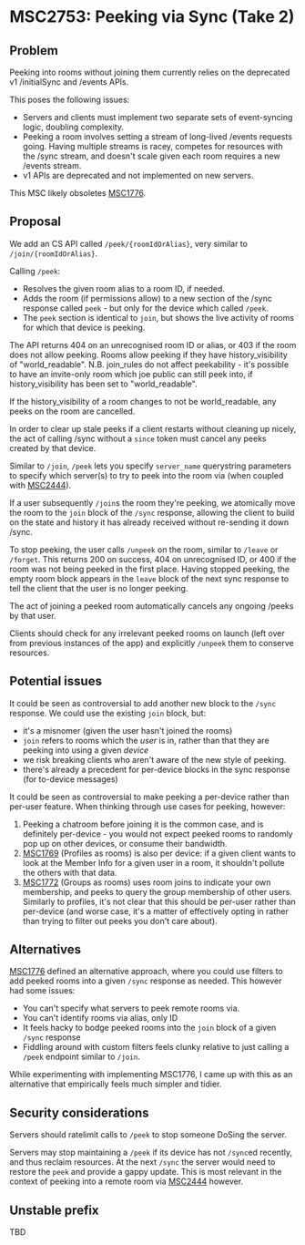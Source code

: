 # MSC2753: Peeking via Sync (Take 2)

## Problem

Peeking into rooms without joining them currently relies on the deprecated v1 /initialSync and /events APIs.

This poses the following issues:

 * Servers and clients must implement two separate sets of event-syncing logic, doubling complexity.
 * Peeking a room involves setting a stream of long-lived /events requests
   going. Having multiple streams is racey, competes for resources with the
   /sync stream, and doesn't scale given each room requires a new /events
   stream.
 * v1 APIs are deprecated and not implemented on new servers.

This MSC likely obsoletes [MSC1776](https://github.com/matrix-org/matrix-doc/pull/1776).

## Proposal

We add an CS API called `/peek/{roomIdOrAlias}`, very similar to `/join/{roomIdOrAlias}`.

Calling `/peek`:
 * Resolves the given room alias to a room ID, if needed.
 * Adds the room (if permissions allow) to a new section of the /sync response called `peek` - but only for the device which called `/peek`.
 * The `peek` section is identical to `join`, but shows the live activity of rooms for which that device is peeking.

The API returns 404 on an unrecognised room ID or alias, or 403 if the room does not allow peeking.  Rooms allow peeking if they have history_visibility of "world_readable".  N.B. join_rules do not affect peekability - it's possible to have an invite-only room which joe public can still peek into, if history_visibility has been set to "world_readable".

If the history_visibility of a room changes to not be world_readable, any peeks on the room are cancelled.

In order to clear up stale peeks if a client restarts without cleaning up nicely, the act of calling /sync without a `since` token must cancel any peeks created by that device.

Similar to `/join`, `/peek` lets you specify `server_name` querystring parameters to specify which server(s) to try to peek into the room via (when coupled with [MSC2444](https://github.com/matrix-org/matrix-doc/pull/2444)).

If a user subsequently `/join`s the room they're peeking, we atomically move the room to the `join` block of the `/sync` response, allowing the client to build on the state and history it has already received without re-sending it down /sync.

To stop peeking, the user calls `/unpeek` on the room, similar to `/leave` or `/forget`.  This returns 200 on success, 404 on unrecognised ID, or 400 if the room was not being peeked in the first place.  Having stopped peeking, the empty room block appears in the `leave` block of the next sync response to tell the client that the user is no longer peeking.

The act of joining a peeked room automatically cancels any ongoing /peeks by that user.

Clients should check for any irrelevant peeked rooms on launch (left over from previous instances of the app) and explicitly `/unpeek` them to conserve resources.

## Potential issues

It could be seen as controversial to add another new block to the `/sync` response.  We could use the existing `join` block, but:

 * it's a misnomer (given the user hasn't joined the rooms)
 * `join` refers to rooms which the *user* is in, rather than that they are peeking into using a given *device*
 * we risk breaking clients who aren't aware of the new style of peeking.
 * there's already a precedent for per-device blocks in the sync response (for to-device messages)

It could be seen as controversial to make peeking a per-device rather than per-user feature.  When thinking through use cases for peeking, however:

 1. Peeking a chatroom before joining it is the common case, and is definitely per-device - you would not expect peeked rooms to randomly pop up on other devices, or consume their bandwidth.
 2. [MSC1769](https://github.com/matrix-org/matrix-doc/pull/1769) (Profiles as rooms) is also per device: if a given client wants to look at the Member Info for a given user in a room, it shouldn't pollute the others with that data.
 3. [MSC1772](https://github.com/matrix-org/matrix-doc/pull/1772) (Groups as rooms) uses room joins to indicate your own membership, and peeks to query the group membership of other users.  Similarly to profiles, it's not clear that this should be per-user rather than per-device (and worse case, it's a matter of effectively opting in rather than trying to filter out peeks you don't care about).

## Alternatives

[MSC1776](https://github.com/matrix-org/matrix-doc/pull/1776) defined an alternative approach, where you could use filters to add peeked rooms into a given `/sync` response as needed.  This however had some issues:

 * You can't specify what servers to peek remote rooms via.
 * You can't identify rooms via alias, only ID
 * It feels hacky to bodge peeked rooms into the `join` block of a given `/sync` response
 * Fiddling around with custom filters feels clunky relative to just calling a `/peek` endpoint similar to `/join`.

While experimenting with implementing MSC1776, I came up with this as an alternative that empirically feels much simpler and tidier.

## Security considerations

Servers should ratelimit calls to `/peek` to stop someone DoSing the server.

Servers may stop maintaining a `/peek` if its device has not `/sync`ed recently, and thus reclaim resources.  At the next `/sync` the server would need to restore the `peek` and provide a gappy update.  This is most relevant in the context of peeking into a remote room via [MSC2444](https://github.com/matrix-org/matrix-doc/pull/2444) however.

## Unstable prefix

TBD
